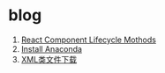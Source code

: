 # blog

1. [React Component Lifecycle Mothods](./react-lifecycle.md)
2. [Install Anaconda](./anaconda.md)
3. [XML类文件下载](./xml-download-of-nginx-config.md)